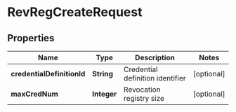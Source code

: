 

# RevRegCreateRequest


## Properties

Name | Type | Description | Notes
------------ | ------------- | ------------- | -------------
**credentialDefinitionId** | **String** | Credential definition identifier |  [optional]
**maxCredNum** | **Integer** | Revocation registry size |  [optional]




